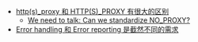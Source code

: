 - [http(s)_proxy 和 HTTP(S)_PROXY 有很大的区别](https://twitter.com/9hills/status/1594534913990328320)
	- [We need to talk: Can we standardize NO_PROXY?](https://about.gitlab.com/blog/2021/01/27/we-need-to-talk-no-proxy/)
- [Error handling 和 Error reporting 是截然不同的需求](https://twitter.com/zty0826/status/1594516178751614976)